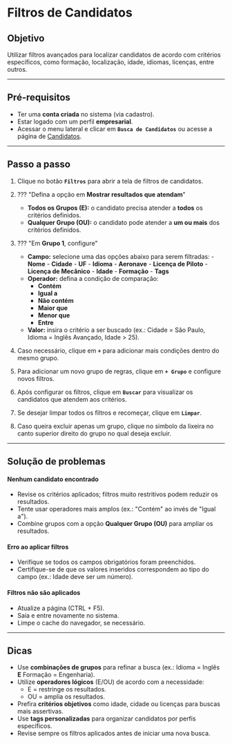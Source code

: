 # <i data-lucide="funnel-plus" class="icon-lg"></i> Filtros de Candidatos

## <i data-lucide="target" class="icon-lg"></i> Objetivo

Utilizar filtros avançados para localizar candidatos de acordo com critérios específicos, como formação, localização, idade, idiomas, licenças, entre outros.

---

## <i data-lucide="square-check" class="icon-lg"></i> Pré-requisitos

- Ter uma **conta criada** no sistema (via cadastro).
- Estar logado com um perfil **empresarial**.
- Acessar o menu lateral e clicar em **`Busca de Candidatos`** ou acesse a página de [Candidatos](https://redeaviacao.com.br/candidatos).

---

## <i data-lucide="notebook-pen" class="icon-lg"></i> Passo a passo

1. Clique no botão **`Filtros`** para abrir a tela de filtros de candidatos.
2. ??? "Defina a opção em **Mostrar resultados que atendam**"
      - **Todos os Grupos (E):** o candidato precisa atender a **todos** os critérios definidos.
      - **Qualquer Grupo (OU):** o candidato pode atender a **um ou mais** dos critérios definidos.

3. ??? "Em **Grupo 1**, configure"
      - **Campo:** selecione uma das opções abaixo para serem filtradas: 
            - **Nome**
            - **Cidade** 
            - **UF** 
            - **Idioma** 
            - **Aeronave** 
            - **Licença de Piloto** 
            - **Licença de Mecânico** 
            - **Idade** 
            - **Formação** 
            - **Tags**
      - **Operador:** defina a condição de comparação:
        - **Contém**
        - **Igual a**
        - **Não contém**
        - **Maior que**
        - **Menor que**
        - **Entre**
      - **Valor:** insira o critério a ser buscado (ex.: Cidade = São Paulo, Idioma = Inglês Avançado, Idade > 25).
4. Caso necessário, clique em **`+`** para adicionar mais condições dentro do mesmo grupo.
5. Para adicionar um novo grupo de regras, clique em **`+ Grupo`** e configure novos filtros.
6. Após configurar os filtros, clique em **`Buscar`** para visualizar os candidatos que atendem aos critérios.
7. Se desejar limpar todos os filtros e recomeçar, clique em **`Limpar`**.
8. Caso queira excluir apenas um grupo, clique no simbolo da lixeira no canto superior direito do grupo no qual deseja excluir.

---

## <i data-lucide="wrench" class="icon-lg"></i> Solução de problemas

#### Nenhum candidato encontrado
  - Revise os critérios aplicados; filtros muito restritivos podem reduzir os resultados.
  - Tente usar operadores mais amplos (ex.: "Contém" ao invés de "Igual a").
  - Combine grupos com a opção **Qualquer Grupo (OU)** para ampliar os resultados.

#### Erro ao aplicar filtros
  - Verifique se todos os campos obrigatórios foram preenchidos.
  - Certifique-se de que os valores inseridos correspondem ao tipo do campo (ex.: Idade deve ser um número).

#### Filtros não são aplicados
  - Atualize a página (CTRL + F5).
  - Saia e entre novamente no sistema.
  - Limpe o cache do navegador, se necessário.

---

## <i data-lucide="lightbulb" class="icon-dica"></i> Dicas

- Use **combinações de grupos** para refinar a busca (ex.: Idioma = Inglês **E** Formação = Engenharia).
- Utilize **operadores lógicos** (E/OU) de acordo com a necessidade:
  - E = restringe os resultados.
  - OU = amplia os resultados.
- Prefira **critérios objetivos** como idade, cidade ou licenças para buscas mais assertivas.
- Use **tags personalizadas** para organizar candidatos por perfis específicos.
- Revise sempre os filtros aplicados antes de iniciar uma nova busca.
